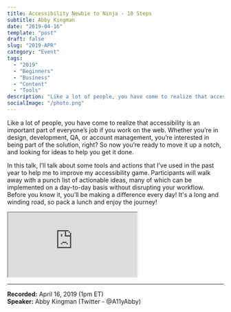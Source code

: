 ```yaml
---
title: Accessibility Newbie to Ninja - 10 Steps
subtitle: Abby Kingman
date: "2019-04-16"
template: "post"
draft: false
slug: "2019-APR"
category: "Event"
tags:
  - "2019"
  - "Beginners"
  - "Business"
  - "Content"
  - "Tools"
description: "Like a lot of people, you have come to realize that accessibility is an important part of everyone’s job if you work on the web. Whether you’re in design, development, QA, or account management, you’re interested in being part of the solution, right? So now you’re ready to move it up a notch, and looking for ideas to help you get it done."
socialImage: "/photo.png"
---
```

Like a lot of people, you have come to realize that accessibility is an important part of everyone’s job if you work on the web. Whether you’re in design, development, QA, or account management, you’re interested in being part of the solution, right? So now you’re ready to move it up a notch, and looking for ideas to help you get it done.

In this talk, I’ll talk about some tools and actions that I’ve used in the past year to help me to improve my accessibility game. Participants will walk away with a punch list of actionable ideas, many of which can be implemented on a day-to-day basis without disrupting your workflow. Before you know it, you’ll be making a difference every day! It's a long and winding road, so pack a lunch and enjoy the journey!

<iframe title="Time Control in Web Accessibility - Abby Kingman" src="https://www.youtube.com/embed/LAon5dXO8NY" allow="accelerometer; autoplay; encrypted-media; gyroscope; picture-in-picture" allowfullscreen></iframe>

-----
<b>Recorded:</b> April 16, 2019 (1pm ET)<br>
<b>Speaker:</b> Abby Kingman (Twitter - @A11yAbby)